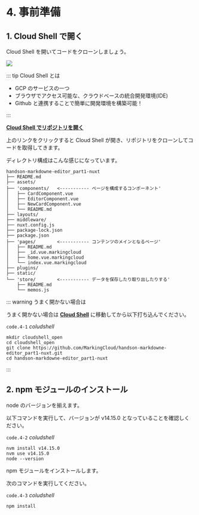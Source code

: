 # 4. 事前準備

## 1. Cloud Shell で開く

Cloud Shell を開いてコードをクローンしましょう。

![](/cloud-shell.png)

::: tip Cloud Shell とは

- GCP のサービスの一つ
- ブラウザでアクセス可能な、クラウドベースの統合開発環境(IDE)
- Github と連携することで簡単に開発環境を構築可能！

:::

[**Cloud Shell でリポジトリを開く**](https://ssh.cloud.google.com/cloudshell/editor?cloudshell_git_repo=https://github.com/MarkingCloud/handson-markdowne-editor_part1-nuxt.git)

上のリンクをクリックすると Cloud Shell が開き、リポジトリをクローンしてコードを取得してきます。

ディレクトリ構成はこんな感じになっています。

```shell{4-8,14-18,21-23}
handson-markdowne-editor_part1-nuxt
├── README.md
├── assets/
├── 'components/   <----------- ページを構成するコンポーネント'
│   ├── CardComponent.vue
│   ├── EditorComponent.vue
│   ├── NewCardComponent.vue
│   └── README.md
├── layouts/
├── middleware/
├── nuxt.config.js
├── package-lock.json
├── package.json
├── 'pages/        <----------- コンテンツのメインとなるページ'
│   ├── README.md
│   ├── _id.vue.markingcloud
│   ├── home.vue.markingcloud
│   └── index.vue.markingcloud
├── plugins/
├── static/
└── 'store/        <----------- データを保存したり取り出したりする'
    ├── README.md
    └── memos.js
```

::: warning うまく開かない場合は

うまく開かない場合は [**Cloud Shell**](https://shell.cloud.google.com/) に移動してから以下打ち込んでください。

`code.4-1` _coludshell_

```properties
mkdir cloudshell_open
cd cloudshell_open
git clone https://github.com/MarkingCloud/handson-markdowne-editor_part1-nuxt.git
cd handson-markdowne-editor_part1-nuxt
```

:::

## 2. npm モジュールのインストール

node のバージョンを揃えます。

以下コマンドを実行して、バージョンが v14.15.0 となっていることを確認しください。

`code.4-2` _coludshell_

```properties
nvm install v14.15.0
nvm use v14.15.0
node --version
```

npm モジュールをインストールします。

次のコマンドを実行してください。

`code.4-3` _coludshell_

```properties
npm install
```
